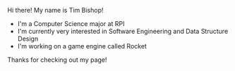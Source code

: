 Hi there! My name is Tim Bishop!

- I'm a Computer Science major at RPI
- I'm currently very interested in Software Engineering and Data Structure Design
- I'm working on a game engine called Rocket

Thanks for checking out my page!
